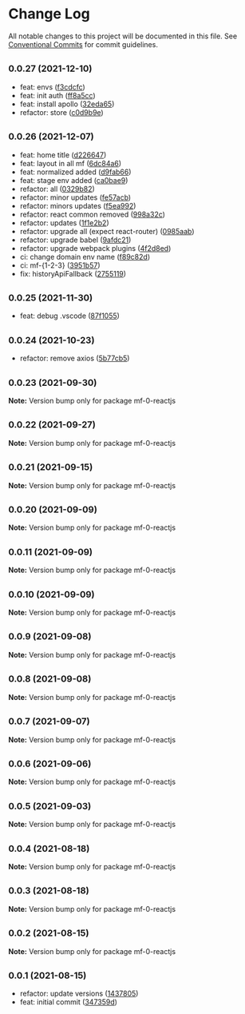 # Change Log

All notable changes to this project will be documented in this file.
See [Conventional Commits](https://conventionalcommits.org) for commit guidelines.

## <small>0.0.27 (2021-12-10)</small>

* feat: envs ([f3cdcfc](https://github.com/gmahechas/erp/commit/f3cdcfc))
* feat: init auth ([ff8a5cc](https://github.com/gmahechas/erp/commit/ff8a5cc))
* feat: install apollo ([32eda65](https://github.com/gmahechas/erp/commit/32eda65))
* refactor: store ([c0d9b9e](https://github.com/gmahechas/erp/commit/c0d9b9e))





## <small>0.0.26 (2021-12-07)</small>

* feat: home title ([d226647](https://github.com/gmahechas/erp/commit/d226647))
* feat: layout in all mf ([6dc84a6](https://github.com/gmahechas/erp/commit/6dc84a6))
* feat: normalized added ([d9fab66](https://github.com/gmahechas/erp/commit/d9fab66))
* feat: stage env added ([ca0bae9](https://github.com/gmahechas/erp/commit/ca0bae9))
* refactor: all ([0329b82](https://github.com/gmahechas/erp/commit/0329b82))
* refactor: minor updates ([fe57acb](https://github.com/gmahechas/erp/commit/fe57acb))
* refactor: minors updates ([f5ea992](https://github.com/gmahechas/erp/commit/f5ea992))
* refactor: react common removed ([998a32c](https://github.com/gmahechas/erp/commit/998a32c))
* refactor: updates ([1f1e2b2](https://github.com/gmahechas/erp/commit/1f1e2b2))
* refactor: upgrade all (expect react-router) ([0985aab](https://github.com/gmahechas/erp/commit/0985aab))
* refactor: upgrade babel ([9afdc21](https://github.com/gmahechas/erp/commit/9afdc21))
* refactor: upgrade webpack plugins ([4f2d8ed](https://github.com/gmahechas/erp/commit/4f2d8ed))
* ci: change domain env name ([f89c82d](https://github.com/gmahechas/erp/commit/f89c82d))
* ci: mf-{1-2-3} ([3951b57](https://github.com/gmahechas/erp/commit/3951b57))
* fix: historyApiFallback ([2755119](https://github.com/gmahechas/erp/commit/2755119))





## <small>0.0.25 (2021-11-30)</small>

* feat: debug .vscode ([87f1055](https://github.com/gmahechas/erp/commit/87f1055))





## <small>0.0.24 (2021-10-23)</small>

* refactor: remove axios ([5b77cb5](https://github.com/gmahechas/erp/commit/5b77cb5))





## <small>0.0.23 (2021-09-30)</small>

**Note:** Version bump only for package mf-0-reactjs





## <small>0.0.22 (2021-09-27)</small>

**Note:** Version bump only for package mf-0-reactjs





## <small>0.0.21 (2021-09-15)</small>

**Note:** Version bump only for package mf-0-reactjs





## <small>0.0.20 (2021-09-09)</small>

**Note:** Version bump only for package mf-0-reactjs





## <small>0.0.11 (2021-09-09)</small>

**Note:** Version bump only for package mf-0-reactjs





## <small>0.0.10 (2021-09-09)</small>

**Note:** Version bump only for package mf-0-reactjs





## <small>0.0.9 (2021-09-08)</small>

**Note:** Version bump only for package mf-0-reactjs





## <small>0.0.8 (2021-09-08)</small>

**Note:** Version bump only for package mf-0-reactjs





## <small>0.0.7 (2021-09-07)</small>

**Note:** Version bump only for package mf-0-reactjs





## <small>0.0.6 (2021-09-06)</small>

**Note:** Version bump only for package mf-0-reactjs





## <small>0.0.5 (2021-09-03)</small>

**Note:** Version bump only for package mf-0-reactjs





## <small>0.0.4 (2021-08-18)</small>

**Note:** Version bump only for package mf-0-reactjs





## <small>0.0.3 (2021-08-18)</small>

**Note:** Version bump only for package mf-0-reactjs





## <small>0.0.2 (2021-08-15)</small>

**Note:** Version bump only for package mf-0-reactjs





## <small>0.0.1 (2021-08-15)</small>

* refactor: update versions ([1437805](https://github.com/gmahechas/erp/commit/1437805))
* feat: initial commit ([347359d](https://github.com/gmahechas/erp/commit/347359d))
